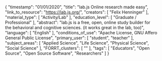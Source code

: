 {
    "timestamp": "01/01/2020",
    "title": "lab.js Online research made easy",
    "link_to_resource": "https://lab.js.org/",
    "creators": [
        "Felix Henninger"
    ],
    "material_type": [
        "Activity/Lab"
    ],
    "education_level": [
        "Graduate / Professional"
    ],
    "abstract": "lab.js is a free, open, online study builder for the behavioral and cognitive sciences. (it works great in the lab, too)",
    "language": [
        "English"
    ],
    "conditions_of_use": "Apache License, GNU Affero General Public License",
    "primary_user": [
        "student",
        "teacher"
    ],
    "subject_areas": [
        "Applied Science",
        "Life Science",
        "Physical Science",
        "Social Science"
    ],
    "FORRT_clusters": [
        ""
    ],
    "tags": [
        "Educators",
        "Open Source",
        "Open Source Software",
        "Researchers"
    ]
}